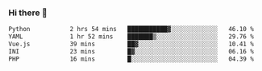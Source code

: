 ### Hi there 👋

<!--START_SECTION:waka-->

```txt
Python           2 hrs 54 mins   ███████████▓░░░░░░░░░░░░░   46.10 %
YAML             1 hr 52 mins    ███████▒░░░░░░░░░░░░░░░░░   29.76 %
Vue.js           39 mins         ██▓░░░░░░░░░░░░░░░░░░░░░░   10.41 %
INI              23 mins         █▓░░░░░░░░░░░░░░░░░░░░░░░   06.16 %
PHP              16 mins         █░░░░░░░░░░░░░░░░░░░░░░░░   04.39 %
```

<!--END_SECTION:waka-->

<!--
**Jonas-VanHaeken/Jonas-VanHaeken** is a ✨ _special_ ✨ repository because its `README.md` (this file) appears on your GitHub profile.

Here are some ideas to get you started:

- 🔭 I’m currently working on ...
- 🌱 I’m currently learning ...
- 👯 I’m looking to collaborate on ...
- 🤔 I’m looking for help with ...
- 💬 Ask me about ...
- 📫 How to reach me: ...
- 😄 Pronouns: ...
- ⚡ Fun fact: ...
-->
